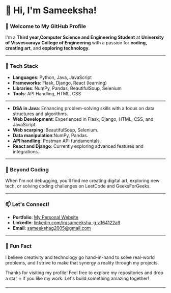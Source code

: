 # 👋 Hi, I'm Sameeksha!  

### 🌟 Welcome to My GitHub Profile  
I'm a **Third year,Computer Science and Engineering Student** at **University of Visvesvaraya College of Engineering** with a passion for **coding, creating art**, and **exploring technology**.   

---

### 🔧 Tech Stack  
- **Languages**: Python, Java, JavaScript  
- **Frameworks**: Flask, Django, React (learning)  
- **Libraries**: NumPy, Pandas, BeautifulSoup, Selenium  
- **Tools**: API Handling, HTML, CSS  

---

- **DSA in Java**: Enhancing problem-solving skills with a focus on data structures and algorithms.  
- **Web Development**: Experienced in Flask, Django, HTML, CSS, and JavaScript.
- **Web scarping** :BeautifulSoup, Selenium.
- **Data manipulation**:NumPy, Pandas.
- **API handling**: Postman API fundamentals.
- **React and Django**: Currently exploring advanced features and integrations.

---

### 🎨 Beyond Coding  
When I'm not debugging, you'll find me creating digital art, exploring new tech, or solving coding challenges on LeetCode and GeeksForGeeks.  

---

### 📫 Let's Connect!  
- **Portfolio**: [My Personal Website](https://g-sameeksha.github.io/Portfolio/)  
- **LinkedIn**: [linkedin.com/in/sameeksha-g-a164122a9](https://www.linkedin.com/in/sameeksha-g-a164122a9?utm_source=share&utm_campaign=share_via&utm_content=profile&utm_medium=android_app)  
- **Email**: sameekshag2005@gmail.com  

---

### 🌱 Fun Fact  
I believe creativity and technology go hand-in-hand to solve real-world problems, and I strive to make that synergy a reality through my projects.  

Thanks for visiting my profile! Feel free to explore my repositories and drop a star ⭐️ if you like my work. Let's build something amazing together!

--- 

